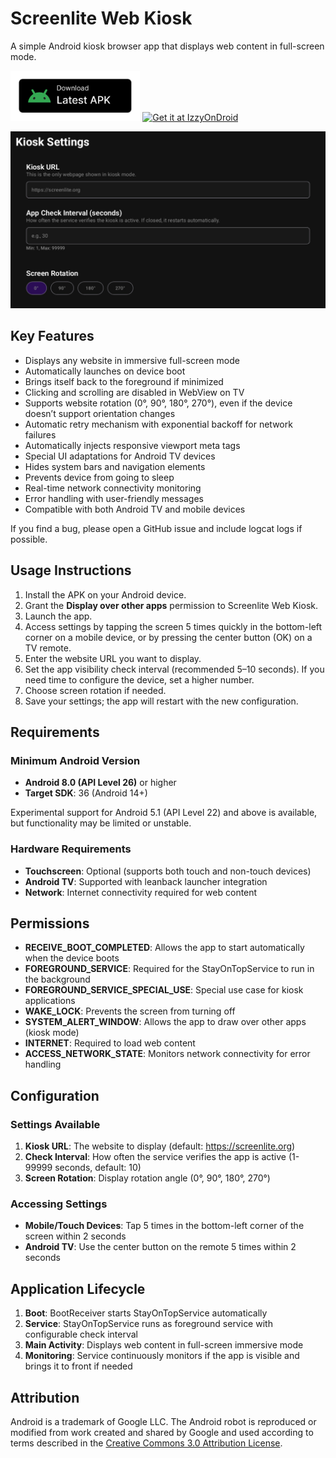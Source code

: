 # Screenlite Web Kiosk

A simple Android kiosk browser app that displays web content in full-screen mode.

[<img src="./docs/media/get_apk.png" height="80" alt="Get APK">](https://github.com/screenlite/web-kiosk/releases/download/v0.0.11/screenlite-web-kiosk-v0-0-11.apk)
[<img src="https://gitlab.com/IzzyOnDroid/repo/-/raw/master/assets/IzzyOnDroid.png" height="80" alt="Get it at IzzyOnDroid">](https://apt.izzysoft.de/packages/org.screenlite.webkiosk)

![preview](./docs/media/image.png)

## Key Features
- Displays any website in immersive full-screen mode
- Automatically launches on device boot
- Brings itself back to the foreground if minimized
- Clicking and scrolling are disabled in WebView on TV
- Supports website rotation (0°, 90°, 180°, 270°), even if the device doesn’t support orientation changes
- Automatic retry mechanism with exponential backoff for network failures
- Automatically injects responsive viewport meta tags
- Special UI adaptations for Android TV devices
- Hides system bars and navigation elements
- Prevents device from going to sleep
- Real-time network connectivity monitoring
- Error handling with user-friendly messages
- Compatible with both Android TV and mobile devices

If you find a bug, please open a GitHub issue and include logcat logs if possible.

## Usage Instructions

1. Install the APK on your Android device.  
2. Grant the **Display over other apps** permission to Screenlite Web Kiosk.  
3. Launch the app.  
4. Access settings by tapping the screen 5 times quickly in the bottom-left corner on a mobile device, or by pressing the center button (OK) on a TV remote.  
5. Enter the website URL you want to display.  
6. Set the app visibility check interval (recommended 5–10 seconds). If you need time to configure the device, set a higher number.
7. Choose screen rotation if needed.  
8. Save your settings; the app will restart with the new configuration.

## Requirements

### Minimum Android Version
- **Android 8.0 (API Level 26)** or higher  
- **Target SDK**: 36 (Android 14+)
 
Experimental support for Android 5.1 (API Level 22) and above is available, but functionality may be limited or unstable.

### Hardware Requirements
- **Touchscreen**: Optional (supports both touch and non-touch devices)  
- **Android TV**: Supported with leanback launcher integration  
- **Network**: Internet connectivity required for web content

## Permissions

- **RECEIVE_BOOT_COMPLETED**: Allows the app to start automatically when the device boots  
- **FOREGROUND_SERVICE**: Required for the StayOnTopService to run in the background  
- **FOREGROUND_SERVICE_SPECIAL_USE**: Special use case for kiosk applications  
- **WAKE_LOCK**: Prevents the screen from turning off  
- **SYSTEM_ALERT_WINDOW**: Allows the app to draw over other apps (kiosk mode)  
- **INTERNET**: Required to load web content  
- **ACCESS_NETWORK_STATE**: Monitors network connectivity for error handling

## Configuration

### Settings Available
1. **Kiosk URL**: The website to display (default: https://screenlite.org)  
2. **Check Interval**: How often the service verifies the app is active (1-99999 seconds, default: 10)  
3. **Screen Rotation**: Display rotation angle (0°, 90°, 180°, 270°)

### Accessing Settings
- **Mobile/Touch Devices**: Tap 5 times in the bottom-left corner of the screen within 2 seconds
- **Android TV**: Use the center button on the remote 5 times within 2 seconds  

## Application Lifecycle
1. **Boot**: BootReceiver starts StayOnTopService automatically  
2. **Service**: StayOnTopService runs as foreground service with configurable check interval  
3. **Main Activity**: Displays web content in full-screen immersive mode  
4. **Monitoring**: Service continuously monitors if the app is visible and brings it to front if needed  

## Attribution

Android is a trademark of Google LLC. The Android robot is reproduced or modified from work created and shared by Google and used according to terms described in the [Creative Commons 3.0 Attribution License](https://creativecommons.org/licenses/by/3.0/).